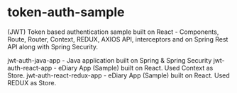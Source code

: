 # token-auth-sample
(JWT) Token based authentication sample built on React - Components, Route, Router, Context, REDUX, AXIOS API, interceptors and on Spring Rest API along with Spring Security.

jwt-auth-java-app - Java application built on Spring & Spring Security
jwt-auth-react-app - eDiary App (Sample) built on React. Used Context as Store.
jwt-auth-react-redux-app - eDiary App (Sample) built on React. Used REDUX as Store.
